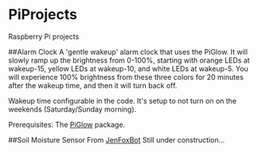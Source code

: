 # PiProjects
Raspberry Pi projects

##Alarm Clock
A 'gentle wakeup' alarm clock that uses the PiGlow.  It will slowly ramp up the brightness from 0-100%, starting with orange LEDs at wakeup-15, yellow LEDs at wakeup-10, and white LEDs at wakeup-5.  You will experience 100% brightness from these three colors for 20 minutes after the wakeup time, and then it will turn back off. 

Wakeup time configurable in the code.  It's setup to not turn on on the weekends (Saturday/Sunday morning). 

Prerequisites: The [PiGlow](https://pypi.python.org/pypi/PiGlow/0.5) package.

##Soil Moisture Sensor
From [JenFoxBot](https://github.com/jenfoxbot/SoilSensorAPI)
Still under construction...
